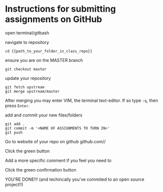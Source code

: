 # Instructions for submitting assignments on GitHub

open terminal/gitbash

navigate to repository
```
cd {{path_to_your_folder_in_class_repo}}
```

ensure you are on the MASTER branch
```
git checkout master
```

update your repository
```
git fetch upstream
git merge upstream/master
```

After merging you may enter VIM, the terminal text-editor.  If so type `:q`, then press `Enter`.

add and commit your new files/folders
```
git add .
git commit -m '<NAME OF ASSIGNMENTS TO TURN IN>'
git push
```

Go to website of your repo on github github.com/<username>/<repo name>

Click the green button

Add a more specific comment if you feel you need to

Click the green confirmation button

YOU'RE DONE!!! (and techincally you've commited to an open source project!!)
